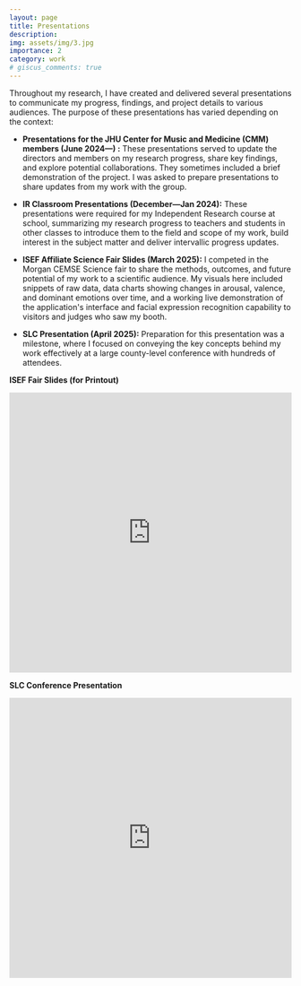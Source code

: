 ```yaml
---
layout: page
title: Presentations
description: 
img: assets/img/3.jpg
importance: 2
category: work
# giscus_comments: true
---
```


Throughout my research, I have created and delivered several presentations to communicate my progress, findings, and project details to various audiences. The purpose of these presentations has varied depending on the context:

- **Presentations for the JHU Center for Music and Medicine (CMM) members (June 2024—) :** These presentations served to update the directors and members on my research progress, share key findings, and explore potential collaborations. They sometimes included a brief demonstration of the project. I was asked to prepare presentations to share updates from my work with the group.
- **IR Classroom Presentations (December—Jan 2024):** These presentations were required for my Independent Research course at school, summarizing my research progress to teachers and students in other classes to introduce them to the field and scope of my work, build interest in the subject matter and deliver intervallic progress updates.
- **ISEF Affiliate Science Fair Slides (March 2025):** I competed in the Morgan CEMSE Science fair to share the methods, outcomes, and future potential of my work to a scientific audience. My visuals here included snippets of raw data, data charts showing changes in arousal, valence, and dominant emotions over time, and a working live demonstration of the application's interface and facial expression recognition capability to visitors and judges who saw my booth.

- **SLC Presentation (April 2025):** Preparation for this presentation was a milestone, where I focused on conveying the key concepts behind my work effectively at a large county-level conference with hundreds of attendees. 


**ISEF Fair Slides (for Printout)**
<iframe src="https://advikmrai.github.io/ir-portfolio/assets/pdf/ISEFSlides.pdf" width="100%" height="500px" style="border:none;"></iframe>

<br>

**SLC Conference Presentation**
<iframe src="https://advikmrai.github.io/ir-portfolio/assets/pdf/SLCSlides.pdf" width="100%" height="500px" style="border:none;"></iframe>